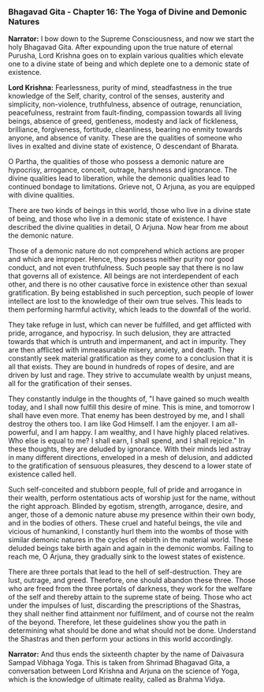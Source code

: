### **Bhagavad Gita - Chapter 16: The Yoga of Divine and Demonic Natures**

**Narrator:**
I bow down to the Supreme Consciousness, and now we start the holy Bhagavad Gita.
After expounding upon the true nature of eternal Purusha, Lord Krishna goes on to explain various qualities which elevate one to a divine state of being and which deplete one to a demonic state of existence.

**Lord Krishna:**
Fearlessness, purity of mind, steadfastness in the true knowledge of the Self, charity, control of the senses, austerity and simplicity, non-violence, truthfulness, absence of outrage, renunciation, peacefulness, restraint from fault-finding, compassion towards all living beings, absence of greed, gentleness, modesty and lack of fickleness, brilliance, forgiveness, fortitude, cleanliness, bearing no enmity towards anyone, and absence of vanity.
These are the qualities of someone who lives in exalted and divine state of existence, O descendant of Bharata.

O Partha, the qualities of those who possess a demonic nature are hypocrisy, arrogance, conceit, outrage, harshness and ignorance.
The divine qualities lead to liberation, while the demonic qualities lead to continued bondage to limitations.
Grieve not, O Arjuna, as you are equipped with divine qualities.

There are two kinds of beings in this world, those who live in a divine state of being, and those who live in a demonic state of existence.
I have described the divine qualities in detail, O Arjuna. Now hear from me about the demonic nature.

Those of a demonic nature do not comprehend which actions are proper and which are improper. Hence, they possess neither purity nor good conduct, and not even truthfulness.
Such people say that there is no law that governs all of existence. All beings are not interdependent of each other, and there is no other causative force in existence other than sexual gratification.
By being established in such perception, such people of lower intellect are lost to the knowledge of their own true selves. This leads to them performing harmful activity, which leads to the downfall of the world.

They take refuge in lust, which can never be fulfilled, and get afflicted with pride, arrogance, and hypocrisy. In such delusion, they are attracted towards that which is untruth and impermanent, and act in impurity. They are then afflicted with immeasurable misery, anxiety, and death.
They constantly seek material gratification as they come to a conclusion that it is all that exists. They are bound in hundreds of ropes of desire, and are driven by lust and rage. They strive to accumulate wealth by unjust means, all for the gratification of their senses.

They constantly indulge in the thoughts of, "I have gained so much wealth today, and I shall now fulfill this desire of mine. This is mine, and tomorrow I shall have even more. That enemy has been destroyed by me, and I shall destroy the others too. I am like God Himself. I am the enjoyer. I am all-powerful, and I am happy. I am wealthy, and I have highly placed relatives. Who else is equal to me? I shall earn, I shall spend, and I shall rejoice."
In these thoughts, they are deluded by ignorance. With their minds led astray in many different directions, enveloped in a mesh of delusion, and addicted to the gratification of sensuous pleasures, they descend to a lower state of existence called hell.

Such self-conceited and stubborn people, full of pride and arrogance in their wealth, perform ostentatious acts of worship just for the name, without the right approach. Blinded by egotism, strength, arrogance, desire, and anger, those of a demonic nature abuse my presence within their own body, and in the bodies of others.
These cruel and hateful beings, the vile and vicious of humankind, I constantly hurl them into the wombs of those with similar demonic natures in the cycles of rebirth in the material world. These deluded beings take birth again and again in the demonic wombs. Failing to reach me, O Arjuna, they gradually sink to the lowest states of existence.

There are three portals that lead to the hell of self-destruction. They are lust, outrage, and greed. Therefore, one should abandon these three.
Those who are freed from the three portals of darkness, they work for the welfare of the self and thereby attain to the supreme state of being.
Those who act under the impulses of lust, discarding the prescriptions of the Shastras, they shall neither find attainment nor fulfilment, and of course not the realm of the beyond.
Therefore, let these guidelines show you the path in determining what should be done and what should not be done. Understand the Shastras and then perform your actions in this world accordingly.

**Narrator:**
And thus ends the sixteenth chapter by the name of Daivasura Sampad Vibhaga Yoga. This is taken from Shrimad Bhagavad Gita, a conversation between Lord Krishna and Arjuna on the science of Yoga, which is the knowledge of ultimate reality, called as Brahma Vidya.
